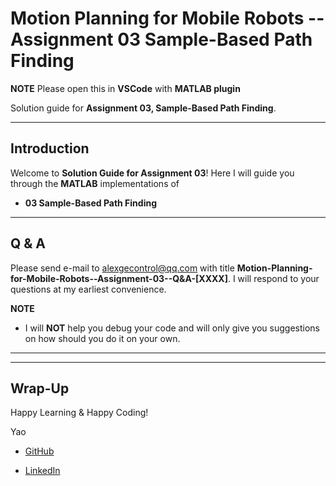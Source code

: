 # Motion Planning for Mobile Robots -- Assignment 03 Sample-Based Path Finding

**NOTE** Please open this in **VSCode** with **MATLAB plugin**

Solution guide for **Assignment 03, Sample-Based Path Finding**. 

---

## Introduction

Welcome to **Solution Guide for Assignment 03**! Here I will guide you through the **MATLAB** implementations of

* **03 Sample-Based Path Finding**

---

## Q & A

Please send e-mail to alexgecontrol@qq.com with title **Motion-Planning-for-Mobile-Robots--Assignment-03--Q&A-[XXXX]**. I will respond to your questions at my earliest convenience.

**NOTE**

* I will **NOT** help you debug your code and will only give you suggestions on how should you do it on your own.

---

---

## Wrap-Up

Happy Learning & Happy Coding!

Yao

* [GitHub](https://github.com/AlexGeControl/Motion-Planning-for-Mobile-Robots)

* [LinkedIn](https://www.linkedin.com/in/yao-ge-765315a0/)